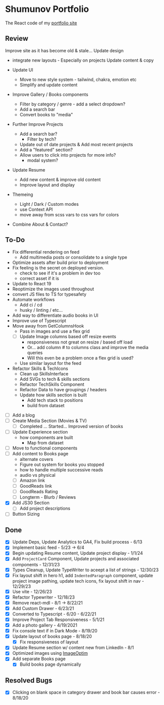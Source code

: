 # Shumunov Portfolio

The React code of my [portfolio site](ShugKnight24.github.io)

## Review

Improve site as it has become old & stale...
Update design

- integrate new layouts - Especially on projects
  Update content & copy

- Update UI

  - Move to new style system - tailwind, chakra, emotion etc
  - Simplify and update content

- Improve Gallery / Books components

  - Filter by category / genre - add a select dropdown?
  - Add a search bar
  - Convert books to "media"

- Further Improve Projects

  - Add a search bar?
    - Filter by tech?
  - Update out of date projects & Add most recent projects
  - Add a "featured" section?
  - Allow users to click into projects for more info?
    - modal system?

- Update Resume

  - Add new content & improve old content
  - Improve layout and display

- Themeing

  - Light / Dark / Custom modes
  - use Context API
  - move away from scss vars to css vars for colors

- Combine About & Contact?

## To-Do

- Fix differential rendering on feed
  - Add multimedia posts or consolidate to a single type
- Optimize assets after build prior to deployment
- Fix feeling is the secret on deployed version.
  - check to see if it's a problem in dev too
  - correct asset if it is
- Update to React 19
- Reoptimize the images used throughout
- convert JS files to TS for typesafety
- Automate workflows
  - Add ci / cd
  - husky / linting / etc...
- Add way to differentiate audio books in UI
- Improve use of Typescript
- Move away from GetColumnsHook
  - Pass in images and use a flex grid
  - [ ] Update Image columns based off resize events
    - responsiveness not great on resize / based off load
    - Or... add column # to columns class and improve the media queries
    - Will this even be a problem once a flex grid is used?
  - Use similar layout for the feed
- Refactor Skills & TechIcons
  - Clean up SkillsInterface
  - Add SVGs to tech & skills sections
  - Refactor TechSkills Component
  - Refactor Data to have groupings / headers
  - Update how skills section is built
    - Add tech stack to positions
    - build from dataset
- [ ] Add a blog
- [ ] Create Media Section (Movies & TV)
  - [ ] Completed ... Started... Improved version of books
- [ ] Update Experience section
  - how components are built
    - Map from dataset
- [ ] Move to functional components
- [ ] Add content to Books page
  - alternate covers
  - Figure out system for books you stopped
  - how to handle multiple successive reads
  - audio vs physical
  - [ ] Amazon link
  - [ ] GoodReads link
  - [ ] GoodReads Rating
  - [ ] Longterm - Blurb / Reviews
- [x] Add JS30 Section
  - [ ] Add project descriptions
- [ ] Button Sizing

## Done

- [x] Update Deps, Update Analytics to GA4, Fix build process - 6/13
- [x] Implement basic feed - 5/23 -> 6/4
- [x] Begin updating Resume content, Update project display - 1/1/24
- [x] Add `ProjectCard` Component, Update projects and associated components - 12/31/23
- [x] Types Cleanup, Update TypeWriter to aceept a list of strings - 12/30/23
- [x] Fix layout shift in hero h1, add `IndentedParagraph` component, update project image pathing, update tech icons, fix layout shift in nav - 12/29/23
- [x] Use vite - 12/26/23
- [x] Refactor Typewriter - 12/18/23
- [x] Remove react-mdl - 8/1 -> 8/22/21
- [x] Add Custom Drawer - 6/23/21
- [x] Converted to Typescript - 6/20 - 6/22/21
- [x] Improve Project Tab Responsiveness - 5/1/21
- [x] Add a photo gallery - 4/19/2021
- [x] Fix console text if in Dark Mode - 8/19/20
- [x] Update layout of books page - 8/18/20
  - [x] Fix responsiveness of layout
- [x] Update Resume section w/ content new from LinkedIn - 8/1
- [x] Optimized images using [ImageOptim](https://imageoptim.com/)
- [x] Add separate Books page
  - [x] Build books page dynamically

## Resolved Bugs

- [x] Clicking on blank space in category drawer and book bar causes error - 8/18/20
